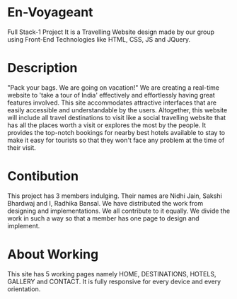 # En-Voyageant
Full Stack-1 Project
It is a Travelling Website design made by our group using Front-End Technologies like HTML, CSS, JS and JQuery.

# Description
 "Pack your bags. We are going on vacation!"
	We are creating a real-time website to 'take a tour of India' effectively and effortlessly having great features involved. This site accommodates attractive interfaces that are easily accessible and understandable by the users. Altogether, this website will include all travel destinations to visit like a social travelling website that has all the places worth a visit or explores the most by the people. It provides the top-notch bookings for nearby best hotels available to stay to make it easy for tourists so that they won't face any problem at the time of their visit.

# Contibution
This project has 3 members indulging. Their names are Nidhi Jain, Sakshi Bhardwaj and I, Radhika Bansal. We have distributed the work from designing and implementations. We all contribute to it equally. We divide the work in such a way so that a member has one page to design and implement.

# About Working
This site has 5 working pages namely HOME, DESTINATIONS, HOTELS, GALLERY and CONTACT. It is fully responsive for every device and every orientation.




